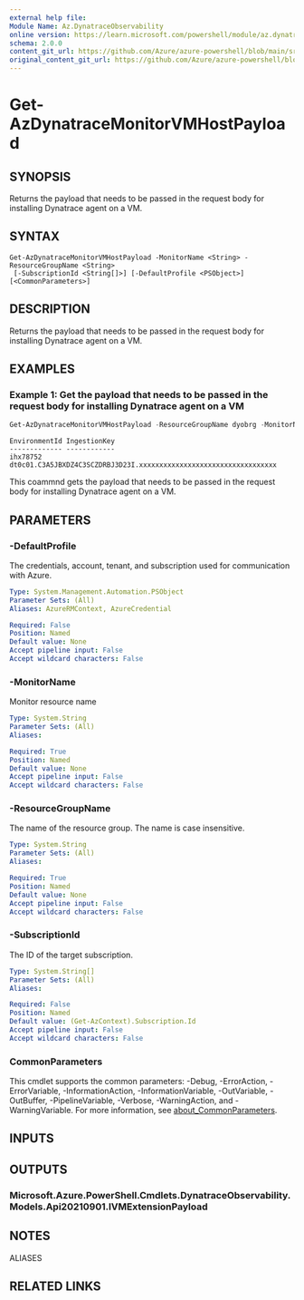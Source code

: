```yaml
---
external help file:
Module Name: Az.DynatraceObservability
online version: https://learn.microsoft.com/powershell/module/az.dynatraceobservability/get-azdynatracemonitorvmhostpayload
schema: 2.0.0
content_git_url: https://github.com/Azure/azure-powershell/blob/main/src/DynatraceObservability/help/Get-AzDynatraceMonitorVMHostPayload.md
original_content_git_url: https://github.com/Azure/azure-powershell/blob/main/src/DynatraceObservability/help/Get-AzDynatraceMonitorVMHostPayload.md
---
```


# Get-AzDynatraceMonitorVMHostPayload

## SYNOPSIS
Returns the payload that needs to be passed in the request body for installing Dynatrace agent on a VM.

## SYNTAX

```
Get-AzDynatraceMonitorVMHostPayload -MonitorName <String> -ResourceGroupName <String>
 [-SubscriptionId <String[]>] [-DefaultProfile <PSObject>] [<CommonParameters>]
```

## DESCRIPTION
Returns the payload that needs to be passed in the request body for installing Dynatrace agent on a VM.

## EXAMPLES

### Example 1: Get the payload that needs to be passed in the request body for installing Dynatrace agent on a VM
```powershell
Get-AzDynatraceMonitorVMHostPayload -ResourceGroupName dyobrg -MonitorName dyob-pwsh01
```

```output
EnvironmentId IngestionKey
------------- ------------
ihx78752      dt0c01.C3A5JBXDZ4C3SCZDRBJ3D23I.xxxxxxxxxxxxxxxxxxxxxxxxxxxxxxxxxx
```

This coammnd gets the payload that needs to be passed in the request body for installing Dynatrace agent on a VM.

## PARAMETERS

### -DefaultProfile
The credentials, account, tenant, and subscription used for communication with Azure.

```yaml
Type: System.Management.Automation.PSObject
Parameter Sets: (All)
Aliases: AzureRMContext, AzureCredential

Required: False
Position: Named
Default value: None
Accept pipeline input: False
Accept wildcard characters: False
```

### -MonitorName
Monitor resource name

```yaml
Type: System.String
Parameter Sets: (All)
Aliases:

Required: True
Position: Named
Default value: None
Accept pipeline input: False
Accept wildcard characters: False
```

### -ResourceGroupName
The name of the resource group.
The name is case insensitive.

```yaml
Type: System.String
Parameter Sets: (All)
Aliases:

Required: True
Position: Named
Default value: None
Accept pipeline input: False
Accept wildcard characters: False
```

### -SubscriptionId
The ID of the target subscription.

```yaml
Type: System.String[]
Parameter Sets: (All)
Aliases:

Required: False
Position: Named
Default value: (Get-AzContext).Subscription.Id
Accept pipeline input: False
Accept wildcard characters: False
```

### CommonParameters
This cmdlet supports the common parameters: -Debug, -ErrorAction, -ErrorVariable, -InformationAction, -InformationVariable, -OutVariable, -OutBuffer, -PipelineVariable, -Verbose, -WarningAction, and -WarningVariable. For more information, see [about_CommonParameters](http://go.microsoft.com/fwlink/?LinkID=113216).

## INPUTS

## OUTPUTS

### Microsoft.Azure.PowerShell.Cmdlets.DynatraceObservability.Models.Api20210901.IVMExtensionPayload

## NOTES

ALIASES

## RELATED LINKS

